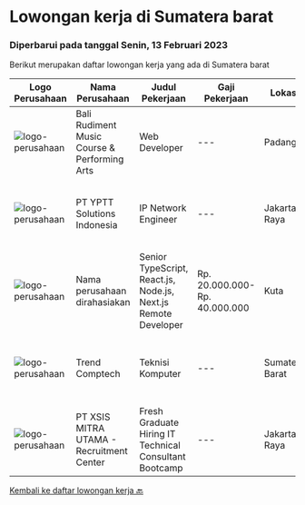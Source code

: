 
  # Lowongan kerja di Sumatera barat

  ### Diperbarui pada tanggal Senin, 13 Februari 2023

  Berikut merupakan daftar lowongan kerja yang ada di Sumatera barat

  |Logo Perusahaan | Nama Perusahaan | Judul Pekerjaan | Gaji Pekerjaan | Lokasi | Deskripsi | Tanggal diunggah | Pranala |
  | -------------- | --------------- | --------------- | --------- | --------- | -------------- | ------- | ----------- |
  |![logo-perusahaan](https://i.ibb.co/sqvTCh9/112815900-stock-vector-no-image-available-icon-flat-vector.webp)|Bali Rudiment Music Course & Performing Arts|Web Developer|---|Padang|Pendidikan minimal S1 dari bidang ilmu komputer, teknologi informasiMenguasai bahasa pemrogramanMemahami jaringan komputer, instalasi software dan...|Minggu, 12 Februari 2023|https://www.jobstreet.co.id/id/job/web-developer-1034531112?token=0~e770da76-fb0b-4b1c-a1fa-23270b162a5e&sectionRank=1&jobId=jobstreet-id-job-1034531112|
|![logo-perusahaan](https://image-service-cdn.seek.com.au/b19dcc8e0d8c72885364e59d748de360bc3571ed/ee4dce1061f3f616224767ad58cb2fc751b8d2dc)|PT YPTT Solutions Indonesia|IP Network Engineer|---|Jakarta Raya|RESPONSIBILTIES: Responsible for Switch and Router installation, commissioning, testing, integration,and maintenance of IP network equipments IP...|Rabu, 08 Februari 2023|https://www.jobstreet.co.id/id/job/ip-network-engineer-4216717?token=0~e770da76-fb0b-4b1c-a1fa-23270b162a5e&sectionRank=2&jobId=jobstreet-id-job-4216717|
|![logo-perusahaan](https://i.ibb.co/sqvTCh9/112815900-stock-vector-no-image-available-icon-flat-vector.webp)|Nama perusahaan dirahasiakan|Senior TypeScript, React.js, Node.js, Next.js Remote Developer|Rp. 20.000.000-Rp. 40.000.000|Kuta|The RoleAs a senior developer, you’ll be part of a delivery team made up of a Tech Lead, Product Manager, and other senior developers. For some...|Jumat, 10 Februari 2023|https://www.jobstreet.co.id/id/job/senior-typescript-react.js-node.js-next.js-remote-developer-4220820?token=0~e770da76-fb0b-4b1c-a1fa-23270b162a5e&sectionRank=3&jobId=jobstreet-id-job-4220820|
|![logo-perusahaan](https://i.ibb.co/sqvTCh9/112815900-stock-vector-no-image-available-icon-flat-vector.webp)|Trend Comptech|Teknisi Komputer|---|Sumatera Barat|Kualifikasi : Pendidikan minimal SMA / sederajat Jujur Berpengalaman sebagai teknisi komputer diutamakan Penempatan Payakumbuh, Sumatera Barat...|Senin, 06 Februari 2023|https://www.jobstreet.co.id/id/job/teknisi-komputer-4213194?token=0~e770da76-fb0b-4b1c-a1fa-23270b162a5e&sectionRank=4&jobId=jobstreet-id-job-4213194|
|![logo-perusahaan](https://image-service-cdn.seek.com.au/000a5b18c118c79ba2af2625d922fca29ab31cc9/ee4dce1061f3f616224767ad58cb2fc751b8d2dc)|PT XSIS MITRA UTAMA - Recruitment Center|Fresh Graduate Hiring IT Technical Consultant Bootcamp|---|Jakarta Raya|What we offer you: Integrated Training Full Stack specialist in Java/.Net/Quality Assurance Soft Skills Training. Real &amp; varied experiences (IT...|Selasa, 24 Januari 2023|https://www.jobstreet.co.id/id/job/fresh-graduate-hiring-it-technical-consultant-bootcamp-4195149?token=0~e770da76-fb0b-4b1c-a1fa-23270b162a5e&sectionRank=5&jobId=jobstreet-id-job-4195149|


  [Kembali ke daftar lowongan kerja 🔙](../README.md#daftar-lowongan-kerja)
  